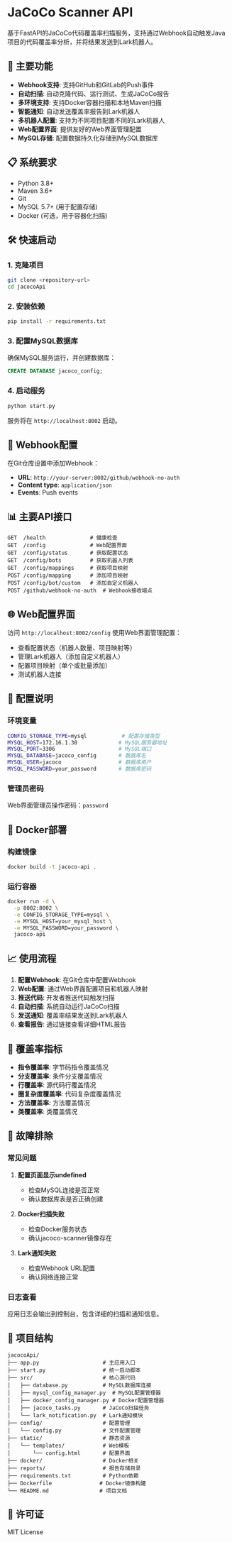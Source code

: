 # JaCoCo Scanner API

基于FastAPI的JaCoCo代码覆盖率扫描服务，支持通过Webhook自动触发Java项目的代码覆盖率分析，并将结果发送到Lark机器人。

## 🚀 主要功能

- **Webhook支持**: 支持GitHub和GitLab的Push事件
- **自动扫描**: 自动克隆代码、运行测试、生成JaCoCo报告
- **多环境支持**: 支持Docker容器扫描和本地Maven扫描
- **智能通知**: 自动发送覆盖率报告到Lark机器人
- **多机器人配置**: 支持为不同项目配置不同的Lark机器人
- **Web配置界面**: 提供友好的Web界面管理配置
- **MySQL存储**: 配置数据持久化存储到MySQL数据库

## 📋 系统要求

- Python 3.8+
- Maven 3.6+
- Git
- MySQL 5.7+ (用于配置存储)
- Docker (可选，用于容器化扫描)

## 🛠️ 快速启动

### 1. 克隆项目
```bash
git clone <repository-url>
cd jacocoApi
```

### 2. 安装依赖
```bash
pip install -r requirements.txt
```

### 3. 配置MySQL数据库
确保MySQL服务运行，并创建数据库：
```sql
CREATE DATABASE jacoco_config;
```

### 4. 启动服务
```bash
python start.py
```

服务将在 `http://localhost:8002` 启动。

## 📡 Webhook配置

在Git仓库设置中添加Webhook：
- **URL**: `http://your-server:8002/github/webhook-no-auth`
- **Content type**: `application/json`
- **Events**: Push events

## 📊 主要API接口

```
GET  /health              # 健康检查
GET  /config              # Web配置界面
GET  /config/status       # 获取配置状态
GET  /config/bots         # 获取机器人列表
GET  /config/mappings     # 获取项目映射
POST /config/mapping      # 添加项目映射
POST /config/bot/custom   # 添加自定义机器人
POST /github/webhook-no-auth  # Webhook接收端点
```

## 🌐 Web配置界面

访问 `http://localhost:8002/config` 使用Web界面管理配置：

- 查看配置状态（机器人数量、项目映射等）
- 管理Lark机器人（添加自定义机器人）
- 配置项目映射（单个或批量添加）
- 测试机器人连接

## 🔧 配置说明

### 环境变量
```bash
CONFIG_STORAGE_TYPE=mysql           # 配置存储类型
MYSQL_HOST=172.16.1.30             # MySQL服务器地址
MYSQL_PORT=3306                    # MySQL端口
MYSQL_DATABASE=jacoco_config       # 数据库名
MYSQL_USER=jacoco                  # 数据库用户
MYSQL_PASSWORD=your_password       # 数据库密码
```

### 管理员密码
Web界面管理员操作密码：`password`

## 🐳 Docker部署

### 构建镜像
```bash
docker build -t jacoco-api .
```

### 运行容器
```bash
docker run -d \
  -p 8002:8002 \
  -e CONFIG_STORAGE_TYPE=mysql \
  -e MYSQL_HOST=your_mysql_host \
  -e MYSQL_PASSWORD=your_password \
  jacoco-api
```

## 📈 使用流程

1. **配置Webhook**: 在Git仓库中配置Webhook
2. **Web配置**: 通过Web界面配置项目和机器人映射
3. **推送代码**: 开发者推送代码触发扫描
4. **自动扫描**: 系统自动运行JaCoCo扫描
5. **发送通知**: 覆盖率结果发送到Lark机器人
6. **查看报告**: 通过链接查看详细HTML报告

## 🎯 覆盖率指标

- **指令覆盖率**: 字节码指令覆盖情况
- **分支覆盖率**: 条件分支覆盖情况  
- **行覆盖率**: 源代码行覆盖情况
- **圈复杂度覆盖率**: 代码复杂度覆盖情况
- **方法覆盖率**: 方法覆盖情况
- **类覆盖率**: 类覆盖情况

## 🚨 故障排除

### 常见问题

1. **配置页面显示undefined**
   - 检查MySQL连接是否正常
   - 确认数据库表是否正确创建

2. **Docker扫描失败**
   - 检查Docker服务状态
   - 确认jacoco-scanner镜像存在

3. **Lark通知失败**
   - 检查Webhook URL配置
   - 确认网络连接正常

### 日志查看
应用日志会输出到控制台，包含详细的扫描和通知信息。

## 📁 项目结构

```
jacocoApi/
├── app.py                    # 主应用入口
├── start.py                  # 统一启动脚本
├── src/                      # 核心源代码
│   ├── database.py           # MySQL数据库连接
│   ├── mysql_config_manager.py  # MySQL配置管理器
│   ├── docker_config_manager.py # Docker配置管理器
│   ├── jacoco_tasks.py       # JaCoCo扫描任务
│   └── lark_notification.py  # Lark通知模块
├── config/                   # 配置管理
│   └── config.py             # 文件配置管理
├── static/                   # 静态资源
│   └── templates/            # Web模板
│       └── config.html       # 配置界面
├── docker/                   # Docker相关
├── reports/                  # 报告存储目录
├── requirements.txt          # Python依赖
├── Dockerfile               # Docker镜像构建
└── README.md                # 项目文档
```

## 📄 许可证

MIT License
